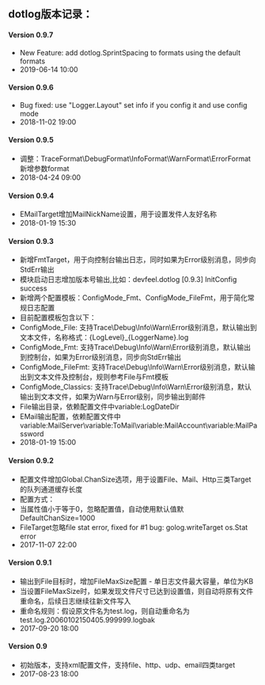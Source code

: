 ## dotlog版本记录：

#### Version 0.9.7
* New Feature: add dotlog.SprintSpacing to formats using the default formats 
* 2019-06-14 10:00

#### Version 0.9.6
* Bug fixed: use "Logger.Layout" set info if you config it and use config mode
* 2018-11-02 19:00

#### Version 0.9.5
* 调整：TraceFormat\DebugFormat\InfoFormat\WarnFormat\ErrorFormat新增参数format
* 2018-04-24 09:00

#### Version 0.9.4
* EMailTarget增加MailNickName设置，用于设置发件人友好名称
* 2018-01-19 15:30

#### Version 0.9.3
* 新增FmtTarget，用于向控制台输出日志，同时如果为Error级别消息，同步向StdErr输出
* 模块启动日志增加版本号输出,比如：devfeel.dotlog [0.9.3] InitConfig success
* 新增两个配置模板：ConfigMode_Fmt、ConfigMode_FileFmt，用于简化常规日志配置
* 目前配置模板包含以下：
* ConfigMode_File: 支持Trace\Debug\Info\Warn\Error级别消息，默认输出到文本文件，名称格式：{LogLevel}_{LoggerName}.log
* ConfigMode_Fmt: 支持Trace\Debug\Info\Warn\Error级别消息，默认输出到控制台，如果为Error级别消息，同步向StdErr输出
* ConfigMode_FileFmt: 支持Trace\Debug\Info\Warn\Error级别消息，默认输出到文本文件及控制台，规则参考File与Fmt模板
* ConfigMode_Classics: 支持Trace\Debug\Info\Warn\Error级别消息，默认输出到文本文件，如果为Warn与Error级别，同步输出到邮件
* File输出目录，依赖配置文件中variable:LogDateDir
* EMail输出配置，依赖配置文件中variable:MailServer\variable:ToMail\variable:MailAccount\variable:MailPassword
* 2018-01-19 15:00

#### Version 0.9.2
* 配置文件增加Global.ChanSize选项，用于设置File、Mail、Http三类Target的队列通道缓存长度
* 配置方式：<global chansize="1000"></global>
* 当属性值小于等于0，忽略配置值，自动使用默认值默DefaultChanSize=1000
* FileTarget忽略file stat error, fixed for #1 bug: golog.writeTarget os.Stat error
* 2017-11-07 22:00

#### Version 0.9.1
* 输出到File目标时，增加FileMaxSize配置 - 单日志文件最大容量，单位为KB
* 当设置FileMaxSize时，如果发现文件尺寸已达到设置值，则自动将原有文件重命名，后续日志继续往新文件写入
* 重命名规则：假设原文件名为test.log，则自动重命名为 test.log.20060102150405.999999.logbak
* 2017-09-20 18:00

#### Version 0.9
* 初始版本，支持xml配置文件，支持file、http、udp、email四类target
* 2017-08-23 18:00